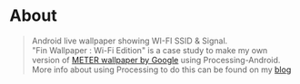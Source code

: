 # About
> Android live wallpaper showing WI-FI SSID & Signal.  
"Fin Wallpaper : Wi-Fi Edition" is a case study to make my own version of [METER wallpaper by Google](https://www.androidexperiments.com/experiment/meter) using Processing-Android. More info about using Processing to do this can be found on my [blog](http://www.justzht.com/recreating-meter-wallpaper-using-processing-android/)
